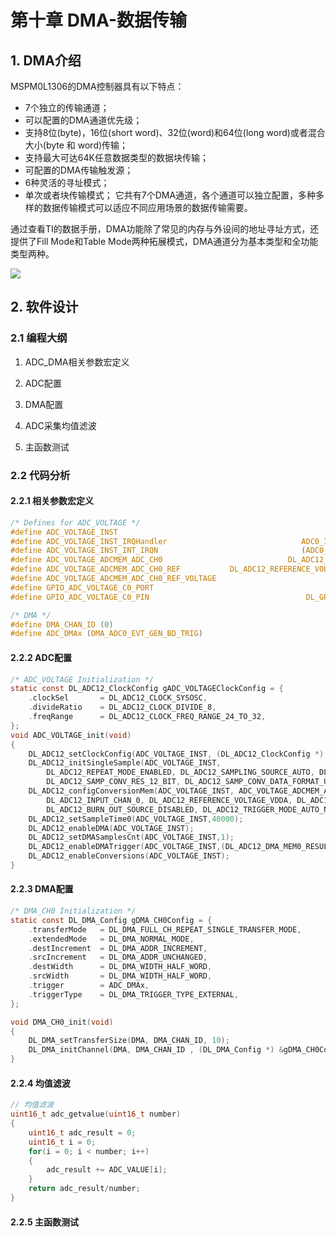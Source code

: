 # 第十章 DMA-数据传输

## 1. DMA介绍

MSPM0L1306的DMA控制器具有以下特点：

- 7个独立的传输通道；
- 可以配置的DMA通道优先级；
- 支持8位(byte)，16位(short word)、32位(word)和64位(long word)或者混合大小(byte 和 word)传输；
- 支持最大可达64K任意数据类型的数据块传输；
- 可配置的DMA传输触发源；
- 6种灵活的寻址模式；
- 单次或者块传输模式； 它共有7个DMA通道，各个通道可以独立配置，多种多样的数据传输模式可以适应不同应用场景的数据传输需要。

通过查看TI的数据手册，DMA功能除了常见的内存与外设间的地址寻址方式，还提供了Fill Mode和Table Mode两种拓展模式，DMA通道分为基本类型和全功能类型两种。

![](https://wiki.lckfb.com/storage/images/zh-hans/dzx-mspm0l1306/beginner/dma/dma_20240805_142055.png)

## 2. 软件设计

### 2.1 编程大纲

1. ADC_DMA相关参数宏定义

2. ADC配置

3. DMA配置

4. ADC采集均值滤波

5. 主函数测试

### 2.2 代码分析

#### 2.2.1 相关参数宏定义

```c
/* Defines for ADC_VOLTAGE */
#define ADC_VOLTAGE_INST                                                    ADC0
#define ADC_VOLTAGE_INST_IRQHandler                              ADC0_IRQHandler
#define ADC_VOLTAGE_INST_INT_IRQN                                (ADC0_INT_IRQn)
#define ADC_VOLTAGE_ADCMEM_ADC_CH0                            DL_ADC12_MEM_IDX_0
#define ADC_VOLTAGE_ADCMEM_ADC_CH0_REF           DL_ADC12_REFERENCE_VOLTAGE_VDDA
#define ADC_VOLTAGE_ADCMEM_ADC_CH0_REF_VOLTAGE                             -1   // VDDA cannot be determined
#define GPIO_ADC_VOLTAGE_C0_PORT                                           GPIOA
#define GPIO_ADC_VOLTAGE_C0_PIN                                   DL_GPIO_PIN_27

/* DMA */
#define DMA_CHAN_ID (0)
#define ADC_DMAx (DMA_ADC0_EVT_GEN_BD_TRIG) 
```

#### 2.2.2 ADC配置

```c
/* ADC_VOLTAGE Initialization */
static const DL_ADC12_ClockConfig gADC_VOLTAGEClockConfig = {
    .clockSel       = DL_ADC12_CLOCK_SYSOSC,
    .divideRatio    = DL_ADC12_CLOCK_DIVIDE_8,
    .freqRange      = DL_ADC12_CLOCK_FREQ_RANGE_24_TO_32,
};
void ADC_VOLTAGE_init(void)
{
    DL_ADC12_setClockConfig(ADC_VOLTAGE_INST, (DL_ADC12_ClockConfig *) &gADC_VOLTAGEClockConfig);
    DL_ADC12_initSingleSample(ADC_VOLTAGE_INST,
        DL_ADC12_REPEAT_MODE_ENABLED, DL_ADC12_SAMPLING_SOURCE_AUTO, DL_ADC12_TRIG_SRC_SOFTWARE,
        DL_ADC12_SAMP_CONV_RES_12_BIT, DL_ADC12_SAMP_CONV_DATA_FORMAT_UNSIGNED);
    DL_ADC12_configConversionMem(ADC_VOLTAGE_INST, ADC_VOLTAGE_ADCMEM_ADC_CH0,
        DL_ADC12_INPUT_CHAN_0, DL_ADC12_REFERENCE_VOLTAGE_VDDA, DL_ADC12_SAMPLE_TIMER_SOURCE_SCOMP0, DL_ADC12_AVERAGING_MODE_DISABLED,
        DL_ADC12_BURN_OUT_SOURCE_DISABLED, DL_ADC12_TRIGGER_MODE_AUTO_NEXT, DL_ADC12_WINDOWS_COMP_MODE_DISABLED);
    DL_ADC12_setSampleTime0(ADC_VOLTAGE_INST,40000);
    DL_ADC12_enableDMA(ADC_VOLTAGE_INST);
    DL_ADC12_setDMASamplesCnt(ADC_VOLTAGE_INST,1);
    DL_ADC12_enableDMATrigger(ADC_VOLTAGE_INST,(DL_ADC12_DMA_MEM0_RESULT_LOADED));
    DL_ADC12_enableConversions(ADC_VOLTAGE_INST);
}
```

#### 2.2.3 DMA配置

```c
/* DMA_CH0 Initialization */
static const DL_DMA_Config gDMA_CH0Config = {
    .transferMode   = DL_DMA_FULL_CH_REPEAT_SINGLE_TRANSFER_MODE,
    .extendedMode   = DL_DMA_NORMAL_MODE,
    .destIncrement  = DL_DMA_ADDR_INCREMENT,
    .srcIncrement   = DL_DMA_ADDR_UNCHANGED,
    .destWidth      = DL_DMA_WIDTH_HALF_WORD,
    .srcWidth       = DL_DMA_WIDTH_HALF_WORD,
    .trigger        = ADC_DMAx,
    .triggerType    = DL_DMA_TRIGGER_TYPE_EXTERNAL,
};

void DMA_CH0_init(void)
{
    DL_DMA_setTransferSize(DMA, DMA_CHAN_ID, 10); 
    DL_DMA_initChannel(DMA, DMA_CHAN_ID , (DL_DMA_Config *) &gDMA_CH0Config);
}
```

#### 2.2.4 均值滤波

```c
// 均值滤波
uint16_t adc_getvalue(uint16_t number)
{
    uint16_t adc_result = 0;
    uint16_t i = 0;
    for(i = 0; i < number; i++)
    {
        adc_result += ADC_VALUE[i];
    }
    return adc_result/number;
}
```

#### 2.2.5 主函数测试

```c

```
